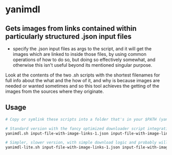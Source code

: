 # yanimdl

## Gets images from links contained within particularly structured .json input files

- specify the .json input files as args to the script, and it will get the images which are linked to inside those files, by using common operations of how to do so, but doing so effectively somewhat, and otherwise this isn't useful beyond its mentioned singular purpose.

Look at the contents of the two .sh scripts with the shortest filenames for full info about the what and the how of it, and why is because images are needed or wanted sometimes and so this tool achieves the getting of the images from the sources where they originate.

## Usage

```bash
# Copy or symlink these scripts into a folder that's in your $PATH (yanimdl.sh, yanimdl.dl.sh, yanimdl-lite.sh), then you can use them.

# Standard version with the fancy optimized downloader script integration, augmented by Claude. Uses the `yanimdl.dl.sh` script internally, and expects it to be in your $PATH.
yanimdl.sh input-file-with-image-links-1.json input-file-with-image-links-2.json

# Simpler, slower version, with simple download logic and probably will deliver a few more duplicate images than the standard version.
yanimdl-lite.sh input-file-with-image-links-1.json input-file-with-image-links-2.json
```

